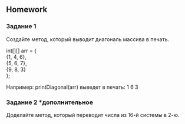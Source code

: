 ##  Homework 

### Задание 1
Создайте метод, который выводит диагональ массива в печать.

int[][] arr = {   
{1, 4, 6},  
{5, 6, 7},  
{9, 8, 3}  
};  

Например: printDiagonal(arr) выведет в печать: 1 6 3

### Задание 2 *дополнительное
Доделайте метод, который переводит числа из 16-й системы в 2-ю.